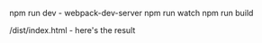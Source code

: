 npm run dev  - webpack-dev-server
npm run watch
npm run build

/dist/index.html - here's the result

